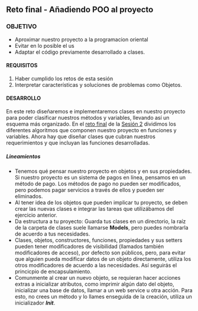 ## Reto final - Añadiendo POO al proyecto

### OBJETIVO
- Aproximar nuestro proyecto a la programacion oriental
- Evitar en lo posible el us 
- Adaptar el código previamente desarrollado a clases.

#### REQUISITOS

1. Haber cumplido los retos de esta sesión
2. Interpretar características y soluciones de problemas como Objetos.

#### DESARROLLO

En este reto diseñaremos e implementaremos clases en nuestro proyecto para poder clasificar nuestros métodos y variables, llevando así un esquema más organizado. En el [reto final](../../Sesion-02/Reto-final) de la [Sesión 2](../../Sesion-02) dividimos los diferentes algoritmos que componen nuestro proyecto en funciones y variables. Ahora hay que diseñar clases que cubran nuestros requerimientos y que incluyan las funciones desarrolladas. 

##### Lineamientos

* Tenemos qué pensar nuestro proyecto en objetos y en sus propiedades. Si nuestro proyecto es un sistema de pagos en línea, pensamos en un método de pago. Los métodos de pago no pueden ser modificados, pero podemos pagar servicios a través de ellos y pueden ser eliminados.
* Al tener idea de los objetos que pueden implicar tu proyecto, se deben crear las nuevas clases e integrar las tareas que utilizábamos del ejercicio anterior.  
* Da estructura a tu proyecto: Guarda tus clases en un directorio, la raíz de la carpeta de clases suele llamarse **Models**, pero puedes nombrarla de acuerdo a tus necesidades.
* Clases, objetos, constructores, funciones, propiedades y sus setters pueden tener modificadores de visibilidad (llamados también modificadores de acceso), por defecto son públicos, pero, para evitar que alguien pueda modificar datos de un objeto directamente, utiliza los otros modificadores de acuerdo a las necesidades. Así seguirás el princicpio de encapsulamiento.
* Comunmente al crear un nuevo objeto, se requieran hacer acciones extras a inicializar atributos, como imprimir algún dato del objeto, inicializar una base de datos, llamar a un web service u otra acción. Para esto, no crees un método y lo llames enseguida de la creación, utiliza un inicializador ***Init***. 



